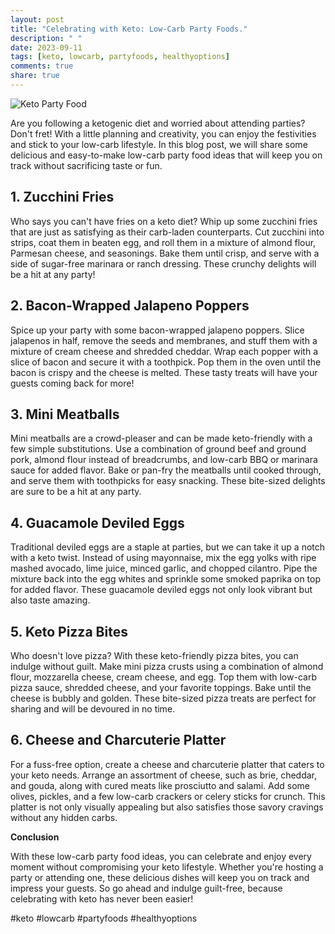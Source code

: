 ```yaml
---
layout: post
title: "Celebrating with Keto: Low-Carb Party Foods."
description: " "
date: 2023-09-11
tags: [keto, lowcarb, partyfoods, healthyoptions]
comments: true
share: true
---
```


![Keto Party Food](https://example.com/keto-party-food.jpg)

Are you following a ketogenic diet and worried about attending parties? Don't fret! With a little planning and creativity, you can enjoy the festivities and stick to your low-carb lifestyle. In this blog post, we will share some delicious and easy-to-make low-carb party food ideas that will keep you on track without sacrificing taste or fun.

## 1. Zucchini Fries

Who says you can't have fries on a keto diet? Whip up some zucchini fries that are just as satisfying as their carb-laden counterparts. Cut zucchini into strips, coat them in beaten egg, and roll them in a mixture of almond flour, Parmesan cheese, and seasonings. Bake them until crisp, and serve with a side of sugar-free marinara or ranch dressing. These crunchy delights will be a hit at any party!

## 2. Bacon-Wrapped Jalapeno Poppers

Spice up your party with some bacon-wrapped jalapeno poppers. Slice jalapenos in half, remove the seeds and membranes, and stuff them with a mixture of cream cheese and shredded cheddar. Wrap each popper with a slice of bacon and secure it with a toothpick. Pop them in the oven until the bacon is crispy and the cheese is melted. These tasty treats will have your guests coming back for more!

## 3. Mini Meatballs

Mini meatballs are a crowd-pleaser and can be made keto-friendly with a few simple substitutions. Use a combination of ground beef and ground pork, almond flour instead of breadcrumbs, and low-carb BBQ or marinara sauce for added flavor. Bake or pan-fry the meatballs until cooked through, and serve them with toothpicks for easy snacking. These bite-sized delights are sure to be a hit at any party.

## 4. Guacamole Deviled Eggs

Traditional deviled eggs are a staple at parties, but we can take it up a notch with a keto twist. Instead of using mayonnaise, mix the egg yolks with ripe mashed avocado, lime juice, minced garlic, and chopped cilantro. Pipe the mixture back into the egg whites and sprinkle some smoked paprika on top for added flavor. These guacamole deviled eggs not only look vibrant but also taste amazing.

## 5. Keto Pizza Bites

Who doesn't love pizza? With these keto-friendly pizza bites, you can indulge without guilt. Make mini pizza crusts using a combination of almond flour, mozzarella cheese, cream cheese, and egg. Top them with low-carb pizza sauce, shredded cheese, and your favorite toppings. Bake until the cheese is bubbly and golden. These bite-sized pizza treats are perfect for sharing and will be devoured in no time.

## 6. Cheese and Charcuterie Platter

For a fuss-free option, create a cheese and charcuterie platter that caters to your keto needs. Arrange an assortment of cheese, such as brie, cheddar, and gouda, along with cured meats like prosciutto and salami. Add some olives, pickles, and a few low-carb crackers or celery sticks for crunch. This platter is not only visually appealing but also satisfies those savory cravings without any hidden carbs.

**Conclusion**

With these low-carb party food ideas, you can celebrate and enjoy every moment without compromising your keto lifestyle. Whether you're hosting a party or attending one, these delicious dishes will keep you on track and impress your guests. So go ahead and indulge guilt-free, because celebrating with keto has never been easier!

#keto #lowcarb #partyfoods #healthyoptions